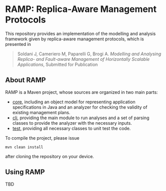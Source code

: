 # RAMP: Replica-Aware Management Protocols
This repository provides an implementation of the modelling and analysis framework given by replica-aware management protocols, which is presented in
> Soldani J, Cameriero M, Paparelli G, Brogi A. _Modelling and Analysing Replica- and Fault-aware Management of Horizontally Scalable Applications_, Submitted for Publication

## About RAMP
RAMP is a Maven project, whose sources are organized in two main parts:
* [core](https://github.com/di-unipi-socc/ramp/tree/master/src/main/java/unipi/di/socc/ramp/core), including an object model for representing application specifications in Java and an analyzer for checking the validity of existing management plans.
* [cli](https://github.com/di-unipi-socc/ramp/tree/master/src/main/java/unipi/di/socc/ramp/cli), providing the main module to run analyses and a set of parsing classes to provide the analyzer with the necessary inputs. 
* [test](https://github.com/di-unipi-socc/ramp/tree/master/src/test/java/unipi/di/socc/ramp), providing all necessary classes to unit test the code.

To compile the project, please issue
``` 
mvn clean install 
```

after cloning the repository on your device.

## Using RAMP
TBD
